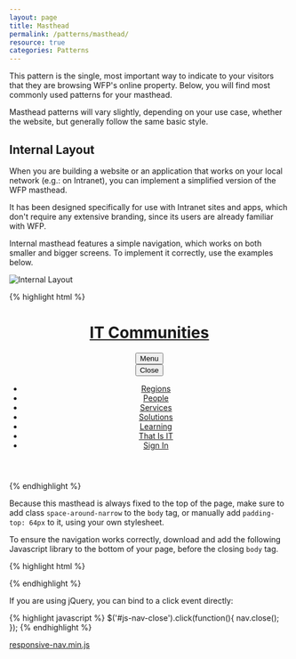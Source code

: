 ```yaml
---
layout: page
title: Masthead
permalink: /patterns/masthead/
resource: true
categories: Patterns
---
```


This pattern is the single, most important way to indicate to your visitors that they are browsing WFP's online property. Below, you will find most commonly used patterns for your masthead.

Masthead patterns will vary slightly, depending on your use case, whether the website, but generally follow the same basic style.

<!--
### Public Page
These pages are always available to the public, therefore need to represent WFP's brand apropriately. Please, make sure you always use only the official logo, without any alterations.

Public pages should always use a logo with a caption "World Food Programme". For smaller screens, you can serve a narrower version of the logo, with a two-line caption.

If the vertical space is limited, you can substitute the logo with a "WFP.org" caption (using strictly white text `#ffffff` on a blue background `#2A93FC`), as per the official guidelines. Refer to the examples below.

###### Wide Layout
![Wide Layout]({{site.baseurl}}/img/pattern-masthead-public.png)

###### Sample Markup
{% highlight html %}
<header class="masthead-full">
  <div class="pure-g wrapper">
    <div class="pure-u-2-3 pure-u-sm-1-3">
      <h1 class="wfp-logo">
        <a href="#" class="wfp-logo-img"><img src="{{site.baseurl}}/img/logos/wfp_logo_full@256w.png" class="logo-dark" alt="UN World Food Programme"></a>
      </h1>
    </div>
    <div class="pure-u-1-3 pure-u-sm-2-3">
      <div class="additional">
        <nav class="component header-lang">
          <ul>
            <li><a href="#">Français</a></li>
            <li><a href="#">Español</a></li>
            <li><a href="#">العربية</a></li>
          </ul>
        </nav>
        <div class="component header-cta">
          <a href="#" class="pure-button small">DONATE</a>
        </div>
        <div class="component header-search">
          <form class="pure-form">
            <input type="search" class="input-search" name="search_theme_form" id="search-form-input" placeholder="Search...">
            <button class="pure-button search small transparent"><i class="ss-icon">search</i></button>
          </form>
        </div>
      </div>
      <nav class="main-nav">
        <ul>
          <li><a href="#">Home</a></li>
          <li><a href="#">About</a></li>
          <li><a href="#">FAQ</a></li>
          <li><a href="#">Privacy</a></li>
          <li><a href="#">Terms Of Use</a></li>
        </ul>
      </nav>
    </div>
  </div>
</header>
{% endhighlight %}

###### Small-screen Layout
![Small-screen Layout]({{site.baseurl}}/img/pattern-masthead-public-small.png)

-->

## Internal Layout
When you are building a website or an application that works on your local network (e.g.: on Intranet), you can implement a simplified version of the WFP masthead.

It has been designed specifically for use with Intranet sites and apps, which don't require any extensive branding, since its users are already familiar with WFP.

Internal masthead features a simple navigation, which works on both smaller and bigger screens. To implement it correctly, use the examples below.

![Internal Layout]({{site.baseurl}}/img/pattern-masthead-internal-narrow.png)

{% highlight html %}
<header class="masthead-narrow">
  <div class="pure-g wrapper">
    <div class="pure-u-2-3 pure-u-md-1-4 logo-container">
      <h1 class="logo">
        <a href="#">IT Communities</a>
      </h1>
    </div>
    <div class="pure-u-1-3 pure-u-md-3-4 navigation">
      <button class="nav-trigger pure-button small" id="js-nav-trigger">Menu</button>
      <nav class="main-nav">
        <button class="nav-close" id="js-nav-close">Close</button>
        <ul>
          <li><a href="#" class="active">Regions</a></li>
          <li><a href="#">People</a></li>
          <li><a href="#">Services</a></li>
          <li><a href="#">Solutions</a></li>
          <li><a href="#">Learning</a></li>
          <li><a href="#">That Is IT</a></li>
          <li><a href="#" class="pure-button small">Sign In</a></li>
        </ul>
      </nav>
    </div>
  </div>
</header>
{% endhighlight %}

Because this masthead is always fixed to the top of the page, make sure to add class `space-around-narrow` to the `body` tag, or manually add `padding-top: 64px` to it, using your own stylesheet.

To ensure the navigation works correctly, download and add the following Javascript library to the bottom of your page, before the closing `body` tag.

{% highlight html %}
<script src="/js/lib/responsive-nav.min.js"></script>
<script>
  var nav = responsiveNav(".main-nav", {
    customToggle: "js-nav-trigger",
    navClass: "main-nav",
    openPos: "fixed",
    closedPos: "static"
  });

  // Bind 'nav-close' button action to a click event
  var closeBtn = document.getElementById("js-nav-close");
  closeBtn.onclick = function(){ nav.close(); return false; }
</script>
{% endhighlight %}

If you are using jQuery, you can bind to a click event directly:

{% highlight javascript %}
$('#js-nav-close').click(function(){ nav.close(); });
{% endhighlight %}

<div class="preview plain">
  <a href="{{ site.baseurl }}/js/lib/responsive-nav.min.js" class="pure-button" download>responsive-nav.min.js</a>
</div>